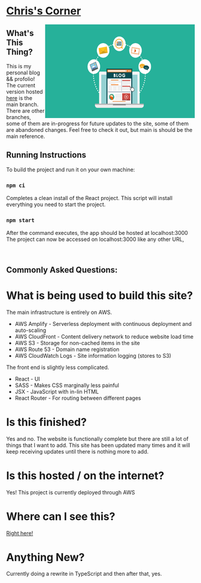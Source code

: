 # [Chris's Corner](https://iamchrishsu.com)

<img src="https://github.com/chrisfishbob/chris-site/blob/main/blog.png?raw=true" width="400" height="250" align="right"/> 

## What's This Thing?

This is my personal blog && profolio! The current version hosted [here](https://iamchrishsu.com) is the main branch. There are other branches, some of them are in-progress for future updates to the site, some of them are abandoned changes. Feel free to check it out, but main is should be the main reference.


## Running Instructions

To build the project and run it on your own machine:

### `npm ci`

Completes a clean install of the React project. This script will install everything you need to start the project.

### `npm start`

After the command executes, the app should be hosted at localhost:3000 \
The project can now be accessed on localhost:3000 like any other URL,

&nbsp;
## Commonly Asked Questions:

# What is being used to build this site?
The main infrastructure is entirely on AWS. 
* AWS Amplify - Serverless deployment with continuous deployment and auto-scaling
* AWS CloudFront - Content delivery network to reduce website load time
* AWS S3 - Storage for non-cached items in the site
* AWS Route 53 - Domain name registration
* AWS CloudWatch Logs - Site information logging (stores to S3)

The front end is slightly less complicated.
* React - UI
* SASS - Makes CSS marginally less painful
* JSX - JavaScript with in-lin HTML
* React Router - For routing between different pages

# Is this finished?
Yes and no. The website is functionally complete but there are still a lot of things that
I want to add. This site has been updated many times and it will keep receiving updates until
there is nothing more to add.


# Is this hosted / on the internet?
Yes! This project is currently deployed through AWS


# Where can I see this?
[Right here!](https://iamchrishsu.com)


# Anything New?
Currently doing a rewrite in TypeScript and then after that, yes.



